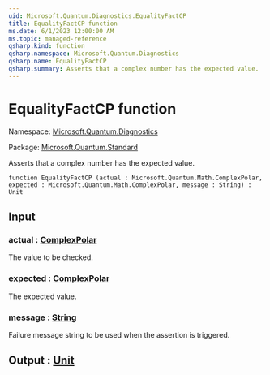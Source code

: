 ```yaml
---
uid: Microsoft.Quantum.Diagnostics.EqualityFactCP
title: EqualityFactCP function
ms.date: 6/1/2023 12:00:00 AM
ms.topic: managed-reference
qsharp.kind: function
qsharp.namespace: Microsoft.Quantum.Diagnostics
qsharp.name: EqualityFactCP
qsharp.summary: Asserts that a complex number has the expected value.
---
```


# EqualityFactCP function

Namespace: [Microsoft.Quantum.Diagnostics](xref:Microsoft.Quantum.Diagnostics)

Package: [Microsoft.Quantum.Standard](https://nuget.org/packages/Microsoft.Quantum.Standard)


Asserts that a complex number has the expected value.

```qsharp
function EqualityFactCP (actual : Microsoft.Quantum.Math.ComplexPolar, expected : Microsoft.Quantum.Math.ComplexPolar, message : String) : Unit
```


## Input

### actual : [ComplexPolar](xref:Microsoft.Quantum.Math.ComplexPolar)

The value to be checked.


### expected : [ComplexPolar](xref:Microsoft.Quantum.Math.ComplexPolar)

The expected value.


### message : [String](xref:microsoft.quantum.qsharp.valueliterals#string-literals)

Failure message string to be used when the assertion is triggered.



## Output : [Unit](xref:microsoft.quantum.qsharp.valueliterals#unit-literal)

